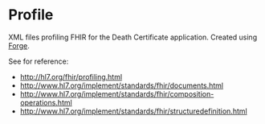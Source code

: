 # Profile

XML files profiling FHIR for the Death Certificate application. Created using [Forge](http://fhir.furore.com/forge/).

See for reference:

- http://hl7.org/fhir/profiling.html
- http://www.hl7.org/implement/standards/fhir/documents.html
- http://www.hl7.org/implement/standards/fhir/composition-operations.html
- http://www.hl7.org/implement/standards/fhir/structuredefinition.html

